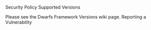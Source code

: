 Security Policy
Supported Versions

Please see the Dwarfs Framework Versions wiki page.
Reporting a Vulnerability
